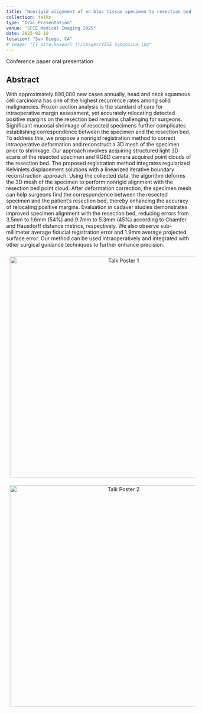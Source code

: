 ```yaml
---
title: "Nonrigid alignment of en bloc tissue specimen to resection bed to enhance correspondence for re-resection guidance"
collection: talks
type: "Oral Presentation"
venue: "SPIE Medical Imaging 2025"
date: 2025-02-19
location: "San Diego, CA"
# image: "{{ site.baseurl }}/images/VISE_Symposium.jpg"
---
```


Conference paper oral presentation

<!--more-->

## Abstract
With approximately 890,000 new cases annually, head and neck squamous cell carcinoma has one of the highest recurrence rates among solid malignancies. Frozen section analysis is the standard of care for intraoperative margin assessment, yet accurately relocating detected positive margins on the resection bed remains challenging for surgeons. Significant mucosal shrinkage of resected specimens further complicates establishing correspondence between the specimen and the resection bed. To address this, we propose a nonrigid registration method to correct intraoperative deformation and reconstruct a 3D mesh of the specimen prior to shrinkage. Our approach involves acquiring structured light 3D scans of the resected specimen and RGBD camera acquired point clouds of the resection bed. The proposed registration method integrates regularized Kelvinlets displacement solutions with a linearized iterative boundary reconstruction approach. Using the collected data, the algorithm deforms the 3D mesh of the specimen to perform nonrigid alignment with the resection bed point cloud. After deformation correction, the specimen mesh can help surgeons find the correspondence between the resected specimen and the patient’s resection bed, thereby enhancing the accuracy of relocating positive margins. Evaluation in cadaver studies demonstrates improved specimen alignment with the resection bed, reducing errors from 3.5mm to 1.6mm (54%) and 9.7mm to 5.3mm (45%) according to Chamfer and Hausdorff distance metrics, respectively. We also observe sub-millimeter average fiducial registration error and 1.9mm average projected surface error. Our method can be used intraoperatively and integrated with other surgical guidance techniques to further enhance precision.

<div style="text-align: center;">
  <img src="{{ site.baseurl }}/images/SPIE_1.jpg" alt="Talk Poster 1" width="600" style="margin: 10px;">
  <img src="{{ site.baseurl }}/images/SPIE_2.jpg" alt="Talk Poster 2" width="600" style="margin: 10px;">
</div>